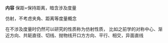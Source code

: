 **内容**
保距=保持距离，暗含涉及度量

仿射，不考虑夹角、距离等度量概念

在不涉及度量时仍然可以研究的性质称为仿射性质，
比如之前学的对称中心、渐近方向、共轭直径、切线、抛物线开口方方向、平行、相交，异面直线

